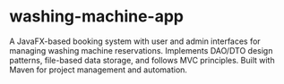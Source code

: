 # washing-machine-app
A JavaFX-based booking system with user and admin interfaces for managing washing machine reservations. Implements DAO/DTO design patterns, file-based data storage, and follows MVC principles. Built with Maven for project management and automation.
